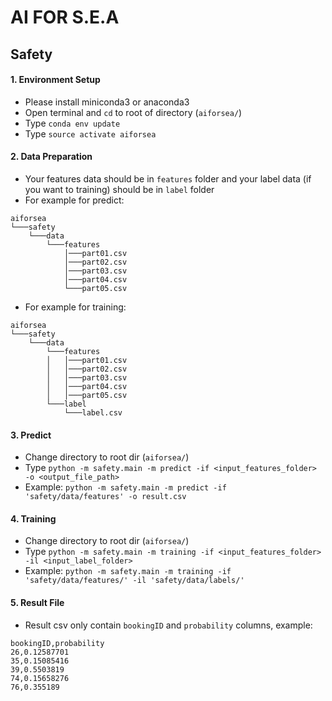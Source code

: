 # AI FOR S.E.A

## Safety
#### 1. Environment Setup
- Please install miniconda3 or anaconda3
- Open terminal and `cd` to root of directory (`aiforsea/`)
- Type `conda env update`
- Type `source activate aiforsea`
#### 2. Data Preparation
- Your features data should be in `features` folder and your label data (if you want to training) should be in `label` folder
- For example for predict:
```
aiforsea
└───safety
    └───data
        └───features
            │───part01.csv
            │───part02.csv
            │───part03.csv
            │───part04.csv
            └───part05.csv
```
- For example for training:
```
aiforsea
└───safety
    └───data
        └───features
        │   │───part01.csv
        │   │───part02.csv
        │   │───part03.csv
        │   │───part04.csv
        │   │───part05.csv
        └───label
            └───label.csv
```

#### 3. Predict
- Change directory to root dir (`aiforsea/`)
- Type `python -m safety.main -m predict -if <input_features_folder> -o <output_file_path>`
- Example: `python -m safety.main -m predict -if 'safety/data/features' -o result.csv`
#### 4. Training
- Change directory to root dir (`aiforsea/`)
- Type `python -m safety.main -m training -if <input_features_folder> -il <input_label_folder>`
- Example: `python -m safety.main -m training -if 'safety/data/features/' -il 'safety/data/labels/'` 
#### 5. Result File
- Result csv only contain `bookingID` and `probability` columns, example:
```
bookingID,probability
26,0.12587701
35,0.15085416
39,0.5503819
74,0.15658276
76,0.355189
```